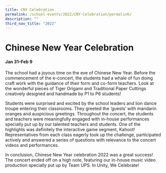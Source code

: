 ```yaml
---
title: CNY Celebration
permalink: /school-events/2022/CNY-Celebration/permalink/
description: ""
third_nav_title: "2022"
---
```

# Chinese New Year Celebration

#### Jan 31–Feb 9

The school had a joyous time on the eve of Chinese New Year. Before the commencement of the e-concert, the students had a whale of fun doing craft work with the guidance of their form and co-form teachers. Look at the wonderful pieces of Tiger Origami and Traditional Paper Cuttings creatively designed and handmade by P1 to P6 students! 

Students were surprised and excited by the school leaders and lion dance troupe entering their classrooms. They greeted the ‘guests’ with mandarin oranges and auspicious greetings. Throughout the concert, the students and teachers were meaningfully engaged with in-house performances specially put up by our talented teachers and students. One of the highlights was definitely the interactive game segment, Kahoot! Representatives from each class eagerly took up the challenge, participated actively and answered a series of questions with relevance to the concert videos and performances. 

In conclusion, Chinese New Year celebration 2022 was a great success! The concert ended off on a high note, featuring our in-house music video production specially put up by Team UPS. In Unity, We Celebrate!
